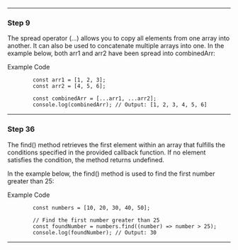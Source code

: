 ---------------------------------------------------------------------------------
### Step 9

The spread operator (...) allows you to copy all elements from one array into another. It can also be used to concatenate multiple arrays into one. In the example below, both arr1 and arr2 have been spread into combinedArr:

Example Code

            const arr1 = [1, 2, 3];
            const arr2 = [4, 5, 6];

            const combinedArr = [...arr1, ...arr2];
            console.log(combinedArr); // Output: [1, 2, 3, 4, 5, 6]

---------------------------------------------------------------------------------
### Step 36

The find() method retrieves the first element within an array that fulfills the conditions specified in the provided callback function. If no element satisfies the condition, the method returns undefined.

In the example below, the find() method is used to find the first number greater than 25:

Example Code

            const numbers = [10, 20, 30, 40, 50];

            // Find the first number greater than 25
            const foundNumber = numbers.find((number) => number > 25);
            console.log(foundNumber); // Output: 30

---------------------------------------------------------------------------------

